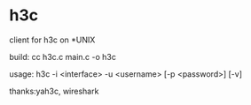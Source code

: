 h3c
===

client for h3c on *UNIX

build: cc h3c.c main.c -o h3c

usage: h3c -i \<interface\> -u \<username\> [-p \<password>] [-v]

thanks:yah3c, wireshark

